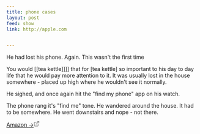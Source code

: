 ```yaml
---
title: phone cases
layout: post
feed: show
link: http://apple.com


---
```


He had lost his phone. Again. This wasn't the first time

You would [[tea kettle]]]] that for [tea kettle] so important to his day to day life that he would pay more attention to it. It was usually lost in the house somewhere - placed up high where he wouldn't see it normally.

He sighed, and once again hit the "find my phone" app on his watch.

The phone rang it's "find me" tone. He wandered around the house. It had to be somewhere. He went downstairs and nope - not there.

<a href="{{ page.link }}"> Amazon <span class="link-arrow"> &rarr;</span><svg xmlns="http://www.w3.org/2000/svg" width="16" height="16" viewBox="0 0 24 24" fill="none" stroke="grey" stroke-width="2" stroke-linecap="round" stroke-linejoin="round" class="feather feather-external-link"><path d="M18 13v6a2 2 0 0 1-2 2H5a2 2 0 0 1-2-2V8a2 2 0 0 1 2-2h6"></path><polyline points="15 3 21 3 21 9"></polyline><line x1="10" y1="14" x2="21" y2="3"></line></svg>
</a>